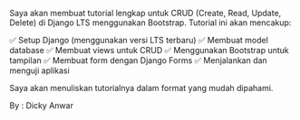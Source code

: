 Saya akan membuat tutorial lengkap untuk CRUD (Create, Read, Update, Delete) di Django LTS menggunakan Bootstrap. Tutorial ini akan mencakup:

✅ Setup Django (menggunakan versi LTS terbaru)
✅ Membuat model database
✅ Membuat views untuk CRUD
✅ Menggunakan Bootstrap untuk tampilan
✅ Membuat form dengan Django Forms
✅ Menjalankan dan menguji aplikasi

Saya akan menuliskan tutorialnya dalam format yang mudah dipahami.

By : Dicky Anwar

